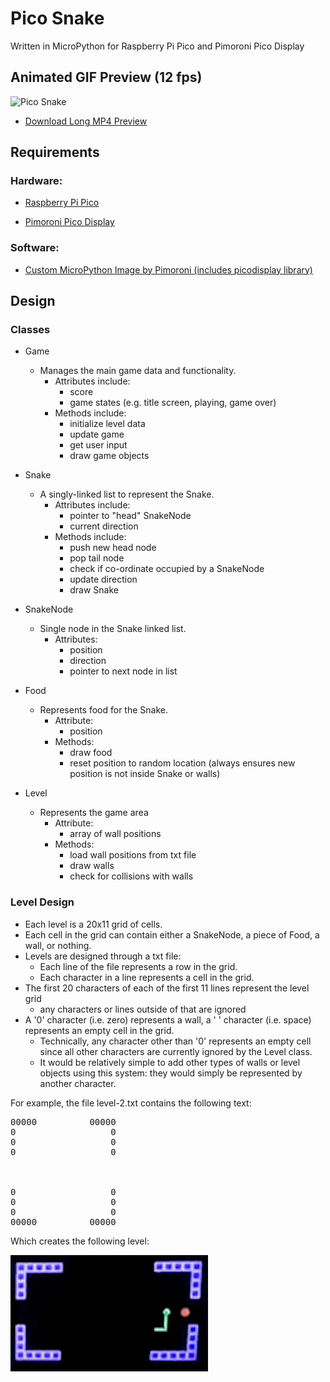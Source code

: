 # Pico Snake
Written in MicroPython for Raspberry Pi Pico and Pimoroni Pico Display

## Animated GIF Preview (12 fps)
![Pico Snake](./img/pico-snake.gif)

*  [Download Long MP4 Preview](https://github.com/coding418/pico-snake/blob/main/vid/pico-snake.mp4?raw=true)



## Requirements
### Hardware:

*  [Raspberry Pi Pico](https://www.raspberrypi.org/products/raspberry-pi-pico/)

*  [Pimoroni Pico Display](https://shop.pimoroni.com/products/pico-display-pack)

### Software:

*  [Custom MicroPython Image by Pimoroni (includes picodisplay library)](https://github.com/pimoroni/pimoroni-pico/releases)

## Design

### Classes
* Game
	* Manages the main game data and functionality.
		* Attributes include: 
			* score
			* game states (e.g. title screen, playing, game over)  
		* Methods include:
			* initialize level data
			* update game
			* get user input
			* draw game objects

* Snake
	* A singly-linked list to represent the Snake.
		* Attributes include:
			* pointer to "head" SnakeNode
			* current direction
		* Methods include:
			* push new head node
			* pop tail node
			* check if co-ordinate occupied by a SnakeNode
			* update direction
			* draw Snake

* SnakeNode
	* Single node in the Snake linked list. 
		* Attributes:
			* position
			* direction
			* pointer to next node in list

* Food
	* Represents food for the Snake. 
		* Attribute: 
			* position
		* Methods:
			* draw food
			* reset position to random location (always ensures new position is not inside Snake or walls)

* Level
	* Represents the game area
		* Attribute:
			* array of wall positions
		* Methods:
			* load wall positions from txt file
			* draw walls
			* check for collisions with walls


### Level Design
* Each level is a 20x11 grid of cells.
* Each cell in the grid can contain either a SnakeNode, a piece of Food, a wall, or nothing.
* Levels are designed through a txt file:
	* Each line of the file represents a row in the grid.
	* Each character in a line represents a cell in the grid.
* The first 20 characters of each of the first 11 lines represent the level grid
	* any characters or lines outside of that are ignored
* A '0' character (i.e. zero) represents a wall, a ' ' character (i.e. space) represents an empty cell in the grid. 
	* Technically, any character other than '0' represents an empty cell since all other characters are currently ignored by the Level class.
	* It would be relatively simple to add other types of walls or level objects using this system: they would simply be represented by another character.

For example, the file level-2.txt contains the following text:
<pre>
00000          00000
0                  0
0                  0
0                  0
                    
                    
                    
0                  0
0                  0
0                  0
00000          00000
</pre>

Which creates the following level:

![Level 2 - Pico Snake](./img/level-2.png)